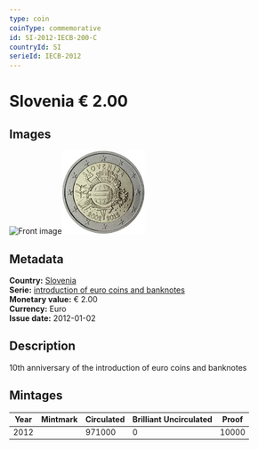 ```yaml
---
type: coin
coinType: commemorative
id: SI-2012-IECB-200-C
countryId: SI
serieId: IECB-2012
---
```


# Slovenia € 2.00

## Images

<img src="../../Images/common-2007-200.webp" height="150" alt="Front image"><img src="Images/SI-2012-200.webp" height="150" alt="Back image">

## Metadata

**Country:** [Slovenia](../../Countries/Slovenia/index.md)\
**Serie:** [introduction of euro coins and banknotes](index.md)\
**Monetary value:** € 2.00\
**Currency:** Euro\
**Issue date:** 2012-01-02

## Description

10th anniversary of the introduction of euro coins and banknotes

## Mintages

| Year | Mintmark | Circulated | Brilliant Uncirculated | Proof |
| ---- | -------- | ---------- | ---------------------- | ----- |
| 2012 |          | 971000     | 0                      | 10000 |
